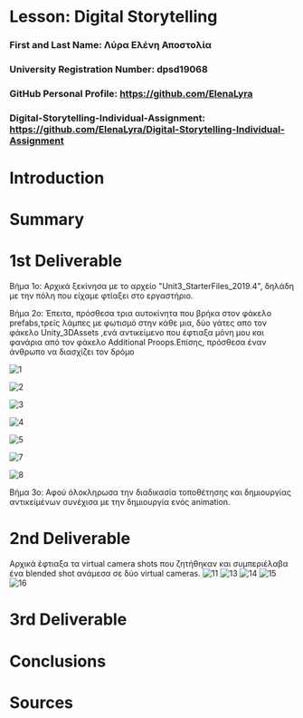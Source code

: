 # Lesson: Digital Storytelling

### First and Last Name: Λύρα Ελένη Αποστολία 
### University Registration Number: dpsd19068
### GitHub Personal Profile: https://github.com/ElenaLyra
### Digital-Storytelling-Individual-Assignment: https://github.com/ElenaLyra/Digital-Storytelling-Individual-Assignment

# Introduction



# Summary


# 1st Deliverable
Βήμα 1ο:
  Αρχικά ξεκίνησα με το αρχείο "Unit3_StarterFiles_2019.4", δηλάδη με την πόλη που είχαμε φτίαξει στο εργαστήριο. 
  
  Βήμα 2ο: Έπειτα, πρόσθεσα τρια αυτοκίνητα που βρήκα στον φάκελο prefabs,τρείς λάμπες με  φωτισμό στην κάθε μια, δύο γάτες απο τον φάκελο Unity_3DAssets ,ενά αντικείμενο που έφτιαξα μόνη μου και φανάρια από τον φάκελο Additional Proops.Επίσης, πρόσθεσα έναν άνθρωπο να διασχίζει τον δρόμο 
  
  ![1](https://user-images.githubusercontent.com/100956158/227538657-b14e70b2-4e1d-40ba-bf83-193af593d741.png) 
  
  ![2](https://user-images.githubusercontent.com/100956158/227539012-c57f8779-0d90-4062-8ea4-ea3491df3931.png)
 
  ![3](https://user-images.githubusercontent.com/100956158/227539232-de0ce1ff-5009-46da-b483-70fd183d74af.png)
  
  ![4](https://user-images.githubusercontent.com/100956158/227539577-7a2427fe-05c4-4248-91c0-98b7586ca880.png)
  
  ![5](https://user-images.githubusercontent.com/100956158/227540282-b002ec3f-efba-4117-8550-d55049289661.png)
  
  ![7](https://user-images.githubusercontent.com/100956158/227540313-4e28ca60-a300-473e-9f99-f06b806a2396.png)
  
  ![8](https://user-images.githubusercontent.com/100956158/227540343-c5be93e2-65f4-4886-8d62-b161ed0cae4b.png)
  
  
  
  Βήμα 3ο:
  Αφού όλοκληρωσα την διαδικασία τοποθέτησης και δημιουργίας αντικείμένων συνέχισα με την δημιουργία ενός animation. 


# 2nd Deliverable
Aρχικά έφτιαξα τα virtual camera shots που ζητήθηκαν και συμπεριέλαβα ένα blended shot ανάμεσα σε δύο virtual cameras.
![11](https://user-images.githubusercontent.com/100956158/236689662-2fd46a15-bb8e-4a60-96ba-d3000412e9cc.png)
![13](https://user-images.githubusercontent.com/100956158/236689688-cef8aafe-2231-4237-a0cb-33f5ad6cce02.png)
![14](https://user-images.githubusercontent.com/100956158/236689701-35e1af5e-4183-4c8e-b1da-bd3a0fcc9cd1.png)
![15](https://user-images.githubusercontent.com/100956158/236689718-65ffb9ba-c8b0-46f0-9545-dc732631a661.png)
![16](https://user-images.githubusercontent.com/100956158/236689724-0d7a6680-e376-4a52-b038-e66df7600f36.png)


# 3rd Deliverable 


# Conclusions


# Sources
